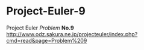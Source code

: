 # Project-Euler-9

Project Euler *Problem* **No.9**  
<http://www.odz.sakura.ne.jp/projecteuler/index.php?cmd=read&page=Problem%209>
